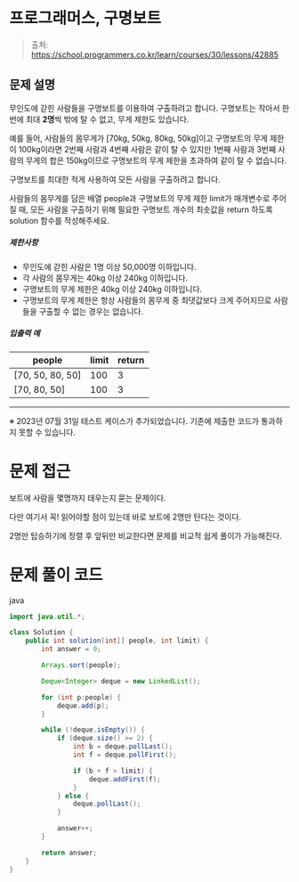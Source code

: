 # 프로그래머스, 구명보트

> 출처: https://school.programmers.co.kr/learn/courses/30/lessons/42885

## 문제 설명

무인도에 갇힌 사람들을 구명보트를 이용하여 구출하려고 합니다. 구명보트는 작아서 한 번에 최대 **2명**씩 밖에 탈 수 없고, 무게 제한도 있습니다.

예를 들어, 사람들의 몸무게가 \[70kg, 50kg, 80kg, 50kg\]이고 구명보트의 무게 제한이 100kg이라면 2번째 사람과 4번째 사람은 같이 탈 수 있지만 1번째 사람과 3번째 사람의 무게의 합은 150kg이므로 구명보트의 무게 제한을 초과하여 같이 탈 수 없습니다.

구명보트를 최대한 적게 사용하여 모든 사람을 구출하려고 합니다.

사람들의 몸무게를 담은 배열 people과 구명보트의 무게 제한 limit가 매개변수로 주어질 때, 모든 사람을 구출하기 위해 필요한 구명보트 개수의 최솟값을 return 하도록 solution 함수를 작성해주세요.

##### 제한사항

-   무인도에 갇힌 사람은 1명 이상 50,000명 이하입니다.
-   각 사람의 몸무게는 40kg 이상 240kg 이하입니다.
-   구명보트의 무게 제한은 40kg 이상 240kg 이하입니다.
-   구명보트의 무게 제한은 항상 사람들의 몸무게 중 최댓값보다 크게 주어지므로 사람들을 구출할 수 없는 경우는 없습니다.

##### 입출력 예

| people             | limit | return |
| ------------------ | ----- | ------ |
| \[70, 50, 80, 50\] | 100   | 3      |
| \[70, 80, 50\]     | 100   | 3      |

---

※ 2023년 07월 31일 테스트 케이스가 추가되었습니다. 기존에 제출한 코드가 통과하지 못할 수 있습니다.

# 문제 접근

보트에 사람을 몇명까지 태우는지 묻는 문제이다.

다만 여기서 꼭! 읽어야할 점이 있는데 바로 보트에 2명만 탄다는 것이다.

2명만 탑승하기에 정렬 후 앞뒤만 비교한다면 문제를 비교적 쉽게 풀이가 가능해진다.

# 문제 풀이 코드

java

```java
import java.util.*;

class Solution {
    public int solution(int[] people, int limit) {
        int answer = 0;

        Arrays.sort(people);

        Deque<Integer> deque = new LinkedList();

        for (int p:people) {
            deque.add(p);
        }

        while (!deque.isEmpty()) {
            if (deque.size() >= 2) {
                int b = deque.pollLast();
                int f = deque.pollFirst();

                if (b + f > limit) {
                    deque.addFirst(f);
                }
            } else {
                deque.pollLast();
            }

            answer++;
        }

        return answer;
    }
}
```
